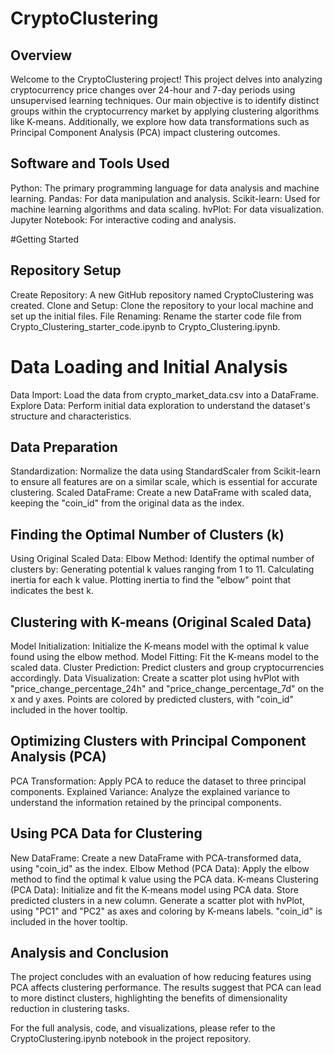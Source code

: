 # CryptoClustering

## Overview
Welcome to the CryptoClustering project! This project delves into analyzing cryptocurrency price changes over 24-hour and 7-day periods using unsupervised learning techniques. Our main objective is to identify distinct groups within the cryptocurrency market by applying clustering algorithms like K-means. Additionally, we explore how data transformations such as Principal Component Analysis (PCA) impact clustering outcomes.

## Software and Tools Used
Python: The primary programming language for data analysis and machine learning.
Pandas: For data manipulation and analysis.
Scikit-learn: Used for machine learning algorithms and data scaling.
hvPlot: For data visualization.
Jupyter Notebook: For interactive coding and analysis.

#Getting Started
## Repository Setup
Create Repository: A new GitHub repository named CryptoClustering was created.
Clone and Setup: Clone the repository to your local machine and set up the initial files.
File Renaming: Rename the starter code file from Crypto_Clustering_starter_code.ipynb to Crypto_Clustering.ipynb.

# Data Loading and Initial Analysis
Data Import: Load the data from crypto_market_data.csv into a DataFrame.
Explore Data: Perform initial data exploration to understand the dataset's structure and characteristics.

## Data Preparation
Standardization: Normalize the data using StandardScaler from Scikit-learn to ensure all features are on a similar scale, which is essential for accurate clustering.
Scaled DataFrame: Create a new DataFrame with scaled data, keeping the "coin_id" from the original data as the index.

## Finding the Optimal Number of Clusters (k)
Using Original Scaled Data:
Elbow Method: Identify the optimal number of clusters by:
Generating potential k values ranging from 1 to 11.
Calculating inertia for each k value.
Plotting inertia to find the "elbow" point that indicates the best k.

## Clustering with K-means (Original Scaled Data)
Model Initialization: Initialize the K-means model with the optimal k value found using the elbow method.
Model Fitting: Fit the K-means model to the scaled data.
Cluster Prediction: Predict clusters and group cryptocurrencies accordingly.
Data Visualization: Create a scatter plot using hvPlot with "price_change_percentage_24h" and "price_change_percentage_7d" on the x and y axes. Points are colored by predicted clusters, with "coin_id" included in the hover tooltip.

## Optimizing Clusters with Principal Component Analysis (PCA)
PCA Transformation: Apply PCA to reduce the dataset to three principal components.
Explained Variance: Analyze the explained variance to understand the information retained by the principal components.

## Using PCA Data for Clustering
New DataFrame: Create a new DataFrame with PCA-transformed data, using "coin_id" as the index.
Elbow Method (PCA Data): Apply the elbow method to find the optimal k value using the PCA data.
K-means Clustering (PCA Data):
Initialize and fit the K-means model using PCA data.
Store predicted clusters in a new column.
Generate a scatter plot with hvPlot, using "PC1" and "PC2" as axes and coloring by K-means labels. "coin_id" is included in the hover tooltip.


## Analysis and Conclusion
The project concludes with an evaluation of how reducing features using PCA affects clustering performance. The results suggest that PCA can lead to more distinct clusters, highlighting the benefits of dimensionality reduction in clustering tasks.

For the full analysis, code, and visualizations, please refer to the CryptoClustering.ipynb notebook in the project repository.

